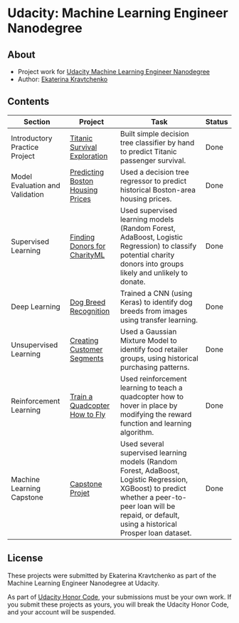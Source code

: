 # Udacity: Machine Learning Engineer Nanodegree

## About
- Project work for [Udacity Machine Learning Engineer Nanodegree](https://www.udacity.com/course/machine-learning-engineer-nanodegree--nd009t)
- Author: [Ekaterina Kravtchenko](https://eskrav.github.io)

## Contents

Section | Project | Task | Status |
--- | --- | --- | ---
Introductory Practice Project | [Titanic Survival Exploration](./titanic-survival-exploration) | Built simple decision tree classifier by hand to predict Titanic passenger survival. | Done 
Model Evaluation and Validation | [Predicting Boston Housing Prices](./boston-housing) | Used a decision tree regressor to predict historical Boston-area housing prices. | Done  
Supervised Learning | [Finding Donors for CharityML](./finding-donors) | Used supervised learning models (Random Forest, AdaBoost, Logistic Regression) to classify potential charity donors into groups likely and unlikely to donate. | Done
Deep Learning | [Dog Breed Recognition](./dog-project) | Trained a CNN (using Keras) to identify dog breeds from images using transfer learning. | Done
Unsupervised Learning | [Creating Customer Segments](./customer-segments) | Used a Gaussian Mixture Model to identify food retailer groups, using historical purchasing patterns. | Done
Reinforcement Learning | [Train a Quadcopter How to Fly](./quadcopter-project) | Used reinforcement learning to teach a quadcopter how to hover in place by modifying the reward function and learning algorithm. | Done
Machine Learning Capstone | [Capstone Projet](./capstone-project) | Used several supervised learning models (Random Forest, AdaBoost, Logistic Regression, XGBoost) to predict whether a peer-to-peer loan will be repaid, or default, using a historical Prosper loan dataset. | Done

## License

These projects were submitted by Ekaterina Kravtchenko as part of the Machine Learning Engineer Nanodegree at Udacity.

As part of [Udacity Honor Code](https://udacity.zendesk.com/hc/en-us/articles/210667103-What-is-the-Udacity-Honor-Code-), your submissions must be your own work. If you submit these projects as yours, you will break the Udacity Honor Code, and your account will be suspended.

